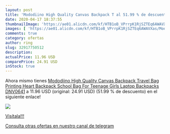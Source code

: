 ```yaml
---
layout: post
title: 'Mododiino High Quality Canvas Backpack T al 51.99 % de descuento'
date: 2020-04-17 18:37:55
thumbnailImage: 'https://ae01.alicdn.com/kf/HTB1oB_VPrrpK1RjSZTEq6AWAVXas/Mododiino-High-Quality-Canvas-Backpack-Travel-Bag-Printing-Heart-Backpack-School-Bag-For-Teenage-Girls-Laptop.jpg_350x350._SL200_.jpg'
images: [ 'https://ae01.alicdn.com/kf/HTB1oB_VPrrpK1RjSZTEq6AWAVXas/Mododiino-High-Quality-Canvas-Backpack-Travel-Bag-Printing-Heart-Backpack-School-Bag-For-Teenage-Girls-Laptop.jpg_350x350._SL200_.jpg' ]
comments: true
category: ofertas
author: ring
slug: 32917750512
description:
actualPrice: 11.96 USD
comparePrice: 24.91 USD
inStock: true
---
```


Ahora mismo tienes [Mododiino High Quality Canvas Backpack Travel Bag Printing Heart Backpack School Bag For Teenage Girls Laptop Backpacks DNV0641](https://www.amazon.com/dp/32917750512/?tag=redken08-20) a 11.96 USD (original: 24.91 USD) (51.99 %  de descuento) en el siguiente enlace!

[![](https://ae01.alicdn.com/kf/HTB1oB_VPrrpK1RjSZTEq6AWAVXas/Mododiino-High-Quality-Canvas-Backpack-Travel-Bag-Printing-Heart-Backpack-School-Bag-For-Teenage-Girls-Laptop.jpg_350x350._SL200_.jpg)](https://www.amazon.com/dp/32917750512/?tag=redken08-20)

[Visítala!!!](https://www.amazon.com/dp/32917750512/?tag=redken08-20)

[Consulta otras ofertas en nuestro canal de telegram](https://t.me/s/ofertas25)
